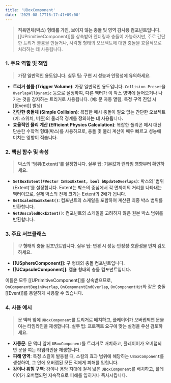 ```yaml
---
title: 'UBoxComponent'
date: '2025-08-17T16:17:41+09:00'
---
```

> **직육면체(박스) 형태를 가진, 보이지 않는 충돌 및 영역 감사용 컴포넌트입니다.** [[UPrimitiveComponent]]를 상속받아 렌더링과 충돌이 가능하지만, 주로 간단한 트리거 볼륨을 만들거나, 사각형 형태의 오브젝트에 대한 충돌을 효율적으로 처리하는 데 사용됩니다.

### **1. 주요 역할 및 책임**
> **가장 일반적인 용도입니다. 실무 팁: 구현 시 성능과 안정성에 유의하세요.**
* **트리거 볼륨 (Trigger Volume)**:
	가장 일반적인 용도입니다. `Collision Preset`을 `OverlapAllDynamic` 등으로 설정하여, 다른 액터가 이 박스 영역에 들어오거나 나가는 것을 감지하는 트리거로 사용됩니다. (예: 문 자동 열림, 특정 구역 진입 시 [[Event]] 발생)
* **간단한 충돌체 (Simple Collision)**:
	복잡한 메시 충돌이 필요 없는 간단한 오브젝트(예: 스위치, 버튼)의 물리적 경계를 정의하는 데 사용됩니다.
* **효율적인 물리 계산 (Efficient Physics Calculation)**:
	복잡한 폴리곤 메시 대신 단순한 수학적 형태(박스)를 사용하므로, 충돌 및 물리 계산이 매우 빠르고 성능에 미치는 영향이 적습니다.

### **2. 핵심 함수 및 속성**
> **박스의 '범위(Extent)'를 설정합니다. 실무 팁: 기본값과 런타임 영향부터 확인하세요.**
* **`SetBoxExtent(FVector InBoxExtent, bool bUpdateOverlaps)`**:
	박스의 '범위(Extent)'를 설정합니다. Extent는 박스의 중심에서 각 면까지의 거리를 나타내는 벡터이므로, 실제 박스의 전체 크기는 Extent의 2배가 됩니다.
* **`GetScaledBoxExtent()`**:
	컴포넌트의 스케일을 포함하여 계산된 최종 박스 범위를 반환합니다.
* **`GetUnscaledBoxExtent()`**:
	컴포넌트의 스케일을 고려하지 않은 원본 박스 범위를 반환합니다.

### **3. 주요 서브클래스**
> **구 형태의 충돌 컴포넌트입니다. 실무 팁: 변경 시 성능·안정성·호환성을 먼저 검토하세요.**
* **[[USphereComponent]]**:
	구 형태의 충돌 컴포넌트입니다.
* **[[UCapsuleComponent]]**:
	캡슐 형태의 충돌 컴포넌트입니다.

이들은 모두 [[UPrimitiveComponent]]를 상속받으므로, `OnComponentBeginOverlap`, `OnComponentEndOverlap`, `OnComponentHit`와 같은 충돌 [[Event]]를 동일하게 사용할 수 있습니다.

### **4. 사용 예시**
> **문 액터 앞에 `UBoxComponent`를 트리거로 배치하고, 플레이어가 오버랩되면 문을 여는 타임라인을 재생합니다. 실무 팁: 프로젝트 요구에 맞는 설정을 우선 검토하세요.**
* **자동문**:
	문 액터 앞에 `UBoxComponent`를 트리거로 배치하고, 플레이어가 오버랩되면 문을 여는 타임라인을 재생합니다.
* **피해 영역**:
	특정 스킬이 발동될 때, 스킬의 효과 범위에 해당하는 `UBoxComponent`를 생성하여, 그 안에 오버랩된 모든 적에게 피해를 입힙니다.
* **강이나 위험 구역**:
	강이나 용암 지대에 걸쳐 넓은 `UBoxComponent`를 배치하고, 플레이어가 오버랩되면 지속적으로 피해를 입히거나 즉사시킵니다.
